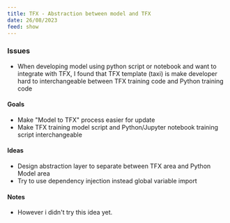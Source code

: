 ```yaml
---
title: TFX - Abstraction between model and TFX
date: 26/08/2023
feed: show
---
```

### Issues
- When developing model using python script or notebook and want to integrate with TFX, I found that TFX template (taxi) is make developer hard to interchangeable between TFX training code and Python training code
#### Goals
- Make "Model to TFX" process easier for update
- Make TFX training model script and Python/Jupyter notebook training script interchangeable
#### Ideas
- Design abstraction layer to separate between TFX area and Python Model area
- Try to use dependency injection instead global variable import

#### Notes
- However i didn't try this idea yet.